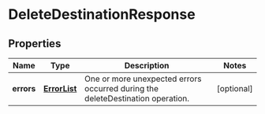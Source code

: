 
# DeleteDestinationResponse

## Properties
Name | Type | Description | Notes
------------ | ------------- | ------------- | -------------
**errors** | [**ErrorList**](../ErrorList.md) | One or more unexpected errors occurred during the deleteDestination operation. |  [optional]



